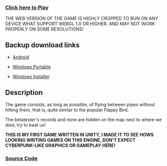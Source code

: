 ### [Click here to Play](https://wizzir.itch.io/ptok)
THE WEB VERSION OF THE GAME IS HIGHLY CROPPED TO RUN ON ANY DEVICE WHAT SUPPORT WEBGL 1.0 OR HIGHER. AND MAY NOT WORK PROPERLY ON SOME RESOLUTIONS!
## Backup download links
- [Android](https://wizzy-tv.github.io/ptok_downloads/Ptok%201.0%20-%20Android.apk)
* [Windows Portable]()
+ [Windows Installer]()
## Description
The game consists, as long as possible, of flying between pipes without hitting them, that is, quite similar to the popular Flappy Bird.

The betatester's records and mine are hidden on the map next to where we died, try to beat us!

**THIS IS MY FIRST GAME WRITTEN IN UNITY, I MADE IT TO SEE HOWS LOOKING WRITING GAMES ON THIS ENGINE, DON'T EXPECT CYBERPUNK-LIKE GRAPHICS OR GAMEPLAY HERE!**
### [Source Code](https://github.com/Wizzy-TV/ptok_src)
